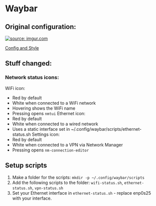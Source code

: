 # Waybar
## Original configuration:

<a href="https://i.imgur.com/Qbj43Uz.png"><img src="https://i.imgur.com/Qbj43Uz.png" title="source: imgur.com" /></a>

[Config and Style](https://github.com/cjbassi/config/tree/master/.config/waybar)

## Stuff changed:
### Network status icons:
WiFi icon:
- Red by default
- White when connected to a WiFi network
- Hovering shows the WiFi name
- Pressing opens `nmtui`
Ethernet icon:
- Red by default
- White when connected to a wired network
- Uses a static interface set in ~/.config/waybar/scripts/ethernet-status.sh
Settings icon:
- Red by default
- White when connected to a VPN via Network Manager
- Pressing opens `nm-connection-editor`

## Setup scripts
1. Make a folder for the scripts: `mkdir -p ~/.config/waybar/scripts`
2. Add the following scripts to the folder: `wifi-status.sh`, `ethernet-status.sh`, `vpn-status.sh`
3. Set your Ethernet interface in `ethernet-status.sh` - replace enp0s25 with your interface. 
